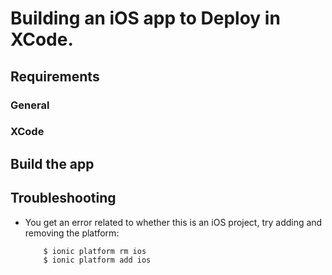 # Building an iOS app to Deploy in XCode.

## Requirements

### General

### XCode

## Build the app
    
## Troubleshooting

- You get an error related to whether this is an iOS project, try adding and removing the platform:
  ```
      $ ionic platform rm ios
      $ ionic platform add ios
  ```
